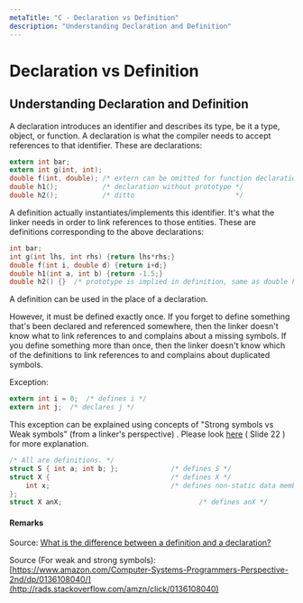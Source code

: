 ```yaml
---
metaTitle: "C - Declaration vs Definition"
description: "Understanding Declaration and Definition"
---
```


# Declaration vs Definition



## Understanding Declaration and Definition


A declaration introduces an identifier and describes its type, be it a type, object, or function. A declaration is what the compiler needs to accept references to that identifier. These are declarations:

```c
extern int bar;
extern int g(int, int);
double f(int, double); /* extern can be omitted for function declarations */
double h1();           /* declaration without prototype */
double h2();           /* ditto                         */

```

A definition actually instantiates/implements this identifier. It's what the linker needs in order to link references to those entities. These are definitions corresponding to the above declarations:

```c
int bar;
int g(int lhs, int rhs) {return lhs*rhs;}
double f(int i, double d) {return i+d;}
double h1(int a, int b) {return -1.5;}
double h2() {}  /* prototype is implied in definition, same as double h2(void) */

```

A definition can be used in the place of a declaration.

However, it must be defined exactly once. If you forget to define something that's been declared and referenced somewhere, then the linker doesn't know what to link references to and complains about a missing symbols. If you define something more than once, then the linker doesn't know which of the definitions to link references to and complains about duplicated symbols.

Exception:

```c
extern int i = 0;  /* defines i */
extern int j;  /* declares j */

```

This exception can be explained using concepts of "Strong symbols vs Weak symbols"  (from a linker's perspective) . Please look [here](https://www.cs.cmu.edu/afs/cs/academic/class/15213-f10/www/lectures/11-linking.pdf) ( Slide 22 ) for more explanation.

```c
/* All are definitions. */
struct S { int a; int b; };             /* defines S */
struct X {                              /* defines X */
    int x;                              /* defines non-static data member x */
};
struct X anX;                                  /* defines anX */

```



#### Remarks


Source: [What is the difference between a definition and a declaration?](http://stackoverflow.com/questions/1410563/what-is-the-difference-between-a-definition-and-a-declaration?rq=1)

Source (For weak and strong symbols): [https://www.amazon.com/Computer-Systems-Programmers-Perspective-2nd/dp/0136108040/](http://rads.stackoverflow.com/amzn/click/0136108040)

